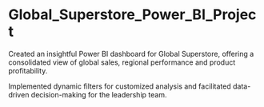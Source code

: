 # Global_Superstore_Power_BI_Project

Created an insightful Power BI dashboard for Global Superstore, offering a consolidated view of global sales, regional performance and product profitability.

Implemented dynamic filters for customized analysis and facilitated data-driven decision-making for the leadership team.
